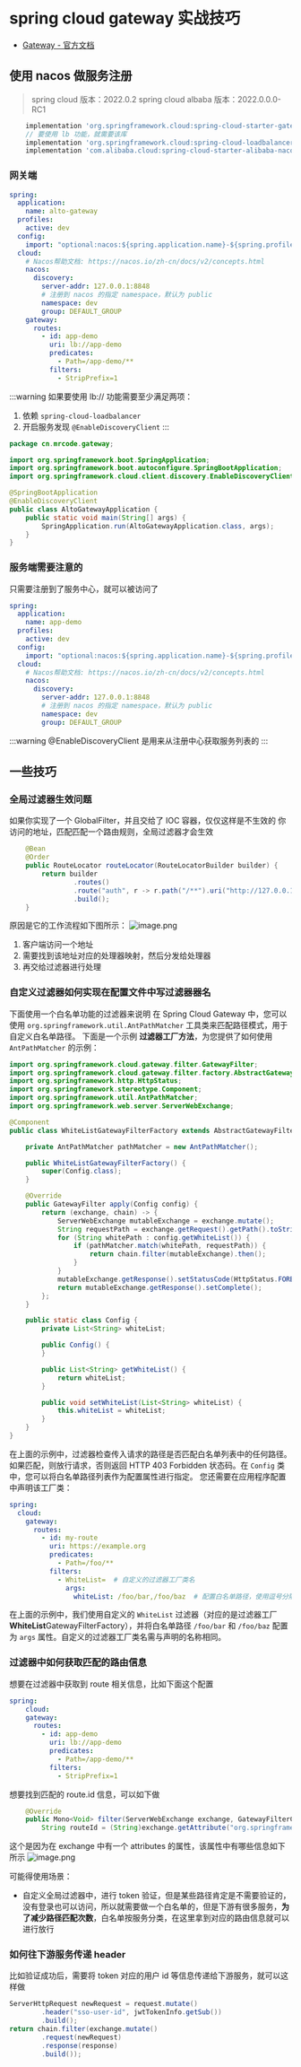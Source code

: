 # spring cloud gateway 实战技巧
- [Gateway - 官方文档](https://docs.spring.io/spring-cloud-gateway/docs/3.0.6/reference/html/)
## 使用 nacos 做服务注册
> spring cloud 版本：2022.0.2
> spring cloud albaba 版本：2022.0.0.0-RC1

```groovy
    implementation 'org.springframework.cloud:spring-cloud-starter-gateway'
    // 要使用 lb 功能，就需要该库
    implementation 'org.springframework.cloud:spring-cloud-loadbalancer'
    implementation 'com.alibaba.cloud:spring-cloud-starter-alibaba-nacos-discovery'
```
### 网关端
```yaml
spring:
  application:
    name: alto-gateway
  profiles:
    active: dev
  config:
    import: "optional:nacos:${spring.application.name}-${spring.profiles.active}.yml?refresh=true"
  cloud:
    # Nacos帮助文档: https://nacos.io/zh-cn/docs/v2/concepts.html
    nacos:
      discovery:
        server-addr: 127.0.0.1:8848
        # 注册到 nacos 的指定 namespace，默认为 public
        namespace: dev
        group: DEFAULT_GROUP
    gateway:
      routes:
        - id: app-demo
          uri: lb://app-demo
          predicates:
            - Path=/app-demo/**
          filters:
            - StripPrefix=1
```
:::warning
如果要使用 lb:// 功能需要至少满足两项：

1. 依赖 `spring-cloud-loadbalancer`
2. 开启服务发现 `@EnableDiscoveryClient`
:::
```java
package cn.mrcode.gateway;

import org.springframework.boot.SpringApplication;
import org.springframework.boot.autoconfigure.SpringBootApplication;
import org.springframework.cloud.client.discovery.EnableDiscoveryClient;

@SpringBootApplication
@EnableDiscoveryClient
public class AltoGatewayApplication {
    public static void main(String[] args) {
        SpringApplication.run(AltoGatewayApplication.class, args);
    }
}

```
### 服务端需要注意的
只需要注册到了服务中心，就可以被访问了
```yaml
spring:
  application:
    name: app-demo
  profiles:
    active: dev
  config:
    import: "optional:nacos:${spring.application.name}-${spring.profiles.active}.yml?refresh=true"
  cloud:
    # Nacos帮助文档: https://nacos.io/zh-cn/docs/v2/concepts.html
    nacos:
      discovery:
        server-addr: 127.0.0.1:8848
        # 注册到 nacos 的指定 namespace，默认为 public
        namespace: dev
        group: DEFAULT_GROUP
```
:::warning
@EnableDiscoveryClient 是用来从注册中心获取服务列表的
:::
## 一些技巧
### 全局过滤器生效问题
如果你实现了一个 GlobalFilter，并且交给了 IOC 容器，仅仅这样是不生效的
你访问的地址，匹配匹配一个路由规则，全局过滤器才会生效
```java
    @Bean
    @Order
    public RouteLocator routeLocator(RouteLocatorBuilder builder) {
        return builder
                .routes()
                .route("auth", r -> r.path("/**").uri("http://127.0.0.1:11140"))
                .build();
    }
```
原因是它的工作流程如下图所示：
![image.png](https://cdn.nlark.com/yuque/0/2023/png/651749/1682399763116-b2b08645-eb43-45d4-ba37-c28368863e97.png#averageHue=%23181818&clientId=ue4037357-1168-4&from=paste&height=413&id=u86158490&originHeight=595&originWidth=443&originalType=binary&ratio=2&rotation=0&showTitle=false&size=29008&status=done&style=none&taskId=ubed9cc98-296e-4ceb-a416-c4378720ee3&title=&width=307.5)

1. 客户端访问一个地址
2. 需要找到该地址对应的处理器映射，然后分发给处理器
3. 再交给过滤器进行处理
### 自定义过滤器如何实现在配置文件中写过滤器器名
下面使用一个白名单功能的过滤器来说明
在 Spring Cloud Gateway 中，您可以使用 `org.springframework.util.AntPathMatcher` 工具类来匹配路径模式，用于自定义白名单路径。
下面是一个示例 **过滤器工厂方法**，为您提供了如何使用 `AntPathMatcher` 的示例：
```java
import org.springframework.cloud.gateway.filter.GatewayFilter;
import org.springframework.cloud.gateway.filter.factory.AbstractGatewayFilterFactory;
import org.springframework.http.HttpStatus;
import org.springframework.stereotype.Component;
import org.springframework.util.AntPathMatcher;
import org.springframework.web.server.ServerWebExchange;

@Component
public class WhiteListGatewayFilterFactory extends AbstractGatewayFilterFactory<WhiteListGatewayFilterFactory.Config> {

    private AntPathMatcher pathMatcher = new AntPathMatcher();

    public WhiteListGatewayFilterFactory() {
        super(Config.class);
    }

    @Override
    public GatewayFilter apply(Config config) {
        return (exchange, chain) -> {
            ServerWebExchange mutableExchange = exchange.mutate();
            String requestPath = exchange.getRequest().getPath().toString();
            for (String whitePath : config.getWhiteList()) {
                if (pathMatcher.match(whitePath, requestPath)) {
                    return chain.filter(mutableExchange).then();
                }
            }
            mutableExchange.getResponse().setStatusCode(HttpStatus.FORBIDDEN);
            return mutableExchange.getResponse().setComplete();
        };
    }

    public static class Config {
        private List<String> whiteList;

        public Config() {
        }

        public List<String> getWhiteList() {
            return whiteList;
        }

        public void setWhiteList(List<String> whiteList) {
            this.whiteList = whiteList;
        }
    }
}
```
在上面的示例中，过滤器检查传入请求的路径是否匹配白名单列表中的任何路径。如果匹配，则放行请求，否则返回 HTTP 403 Forbidden 状态码。在 `Config` 类中，您可以将白名单路径列表作为配置属性进行指定。
您还需要在应用程序配置中声明该工厂类：
```yaml
spring:
  cloud:
    gateway:
      routes:
        - id: my-route
          uri: https://example.org
          predicates:
            - Path=/foo/**
          filters:
            - WhiteList=  # 自定义的过滤器工厂类名
              args:
                whiteList: /foo/bar,/foo/baz  # 配置白名单路径，使用逗号分隔
```
在上面的示例中，我们使用自定义的 `WhiteList` 过滤器（对应的是过滤器工厂  **WhiteList**GatewayFilterFactory），并将白名单路径 `/foo/bar` 和 `/foo/baz` 配置为 `args` 属性。自定义的过滤器工厂类名需与声明的名称相同。
### 过滤器中如何获取匹配的路由信息
想要在过滤器中获取到 route 相关信息，比如下面这个配置
```yaml
spring:
	cloud:
    gateway:
      routes:
        - id: app-demo
          uri: lb://app-demo
          predicates:
            - Path=/app-demo/**
          filters:
            - StripPrefix=1
```
想要找到匹配的 route.id 信息，可以如下做 
```java
    @Override
    public Mono<Void> filter(ServerWebExchange exchange, GatewayFilterChain chain) {
        String routeId = (String)exchange.getAttribute("org.springframework.cloud.gateway.support.ServerWebExchangeUtils.gatewayPredicateMatchedPathRouteIdAttr");
```
这个是因为在 exchange 中有一个 attributes 的属性，该属性中有哪些信息如下所示
![image.png](https://cdn.nlark.com/yuque/0/2023/png/651749/1682499659388-616f5711-30f4-42b6-a5bb-133d9a5e4773.png#averageHue=%23f4f5f7&clientId=u2bc49e2e-b901-4&from=paste&height=270&id=u0918ba70&originHeight=540&originWidth=1860&originalType=binary&ratio=2&rotation=0&showTitle=false&size=233248&status=done&style=none&taskId=ube2ef316-4d38-4136-a511-3f649ed6bda&title=&width=930)

可能得使用场景：

- 自定义全局过滤器中，进行 token 验证，但是某些路径肯定是不需要验证的，没有登录也可以访问，所以就需要做一个白名单的，但是下游有很多服务，**为了减少路径匹配次数**，白名单按服务分类，在这里拿到对应的路由信息就可以进行放行
### 如何往下游服务传递 header
比如验证成功后，需要将 token 对应的用户 id 等信息传递给下游服务，就可以这样做
```java
ServerHttpRequest newRequest = request.mutate()
        .header("sso-user-id", jwtTokenInfo.getSub())
        .build();
return chain.filter(exchange.mutate()
        .request(newRequest)
        .response(response)
        .build());
```
